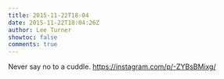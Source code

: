 ```yaml
---
title: 2015-11-22T18-04
date: 2015-11-22T18:04:26Z
author: Lee Turner
showtoc: false
comments: true
---
```


Never say no to a cuddle. https://instagram.com/p/-ZYBsBMixg/

